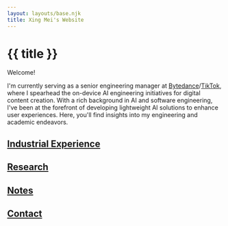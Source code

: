 ```yaml
---
layout: layouts/base.njk
title: Xing Mei's Website
---
```

# {{ title }}

Welcome! 

I'm currently serving as a senior engineering manager at [Bytedance](https://bytedance.com/en/)/[TikTok](https://tiktok.com/), where I spearhead the on-device AI engineering initiatives for digital content creation. With a rich background in AI and software engineering, I've been at the forefront of developing lightweight AI solutions to enhance user experiences. Here, you'll find insights into my engineering and academic endeavors.

## [Industrial Experience](https://www.linkedin.com/in/xingmei)

## [Research](research)

## [Notes](notes)

## [Contact](mailto:xmei2005@gmail.com)
